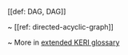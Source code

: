 [[def: DAG, DAG]]

~ [[ref: directed-acyclic-graph]]

~ More in <a href="https://weboftrust.github.io/WOT-terms/docs/glossary/DAG">extended KERI glossary</a>
